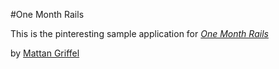 #One Month Rails

This is the pinteresting sample application for [*One Month Rails*](http://onemonthrails.com)

by [Mattan Griffel](http://mattangriffel.com)